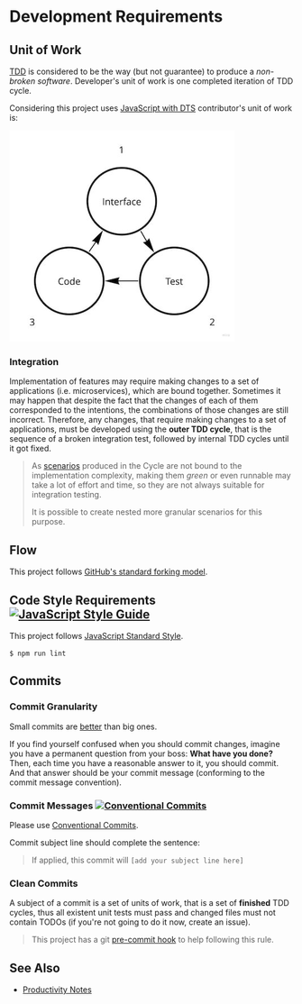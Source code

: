 # Development Requirements

## Unit of Work

[TDD](https://en.wikipedia.org/wiki/Test-driven_development) is considered to be the way (but
not guarantee) to produce a *non-broken software*. Developer's unit of work is one completed
iteration of TDD cycle.

Considering this project
uses [JavaScript with DTS](https://www.typescriptlang.org/docs/handbook/declaration-files/templates/module-d-ts.html)
contributor's unit of work is:

<picture>
  <source media="(prefers-color-scheme: dark)" srcset="unit-dark.jpg">
  <img alt="Unit of Work" src="unit-light.jpg" width="400" height="375">
</picture>

### Integration

Implementation of features may require making changes to a set of applications
(i.e. microservices), which are bound together. Sometimes it may happen that despite the fact that
the changes of each of them corresponded to the intentions, the combinations of those changes are
still incorrect. Therefore, any changes, that require making changes to a set of applications, must
be developed using the **outer TDD cycle**, that is the sequence of a broken integration test,
followed by internal TDD cycles until it got fixed.

> As [scenarios](cycle.md#scenarios) produced in the Cycle are not bound to the implementation
> complexity, making them *green* or even runnable may take a lot of effort and time, so they are not
> always suitable for integration testing.
> 
> It is possible to create nested more granular scenarios for this purpose.

## Flow

This project
follows [GitHub's standard forking model](https://guides.github.com/activities/forking/).

## Code Style Requirements [![JavaScript Style Guide](https://img.shields.io/badge/code_style-standard-brightgreen.svg)](https://standardjs.com)

This project follows [JavaScript Standard Style](https://standardjs.com).

```shell
$ npm run lint
```

## Commits

### Commit Granularity

Small commits are [better](https://gitforteams.com/resources/commit-granularity.html) than big ones.

If you find yourself confused when you should commit changes, imagine you have a permanent question
from your boss: **What have you done?** Then, each time you have a reasonable answer to it, you
should commit. And that answer should be your commit message (conforming to the commit message
convention).

### Commit Messages [![Conventional Commits](https://img.shields.io/badge/Conventional%20Commits-1.0.0-brightgreen.svg)](https://conventionalcommits.org)

Please use [Conventional Commits](https://www.conventionalcommits.org/en/v1.0.0/).

Commit subject line should complete the sentence:
> If applied, this commit will `[add your subject line here]`

### Clean Commits

A subject of a commit is a set of units of work, that is a set of **finished** TDD cycles, thus all
existent unit tests must pass and changed files must not contain TODOs (if you're not going to do it
now, create an issue).

> This project has a git [pre-commit hook](#) to help following this rule.

## See Also

- [Productivity Notes](productivity.md)
